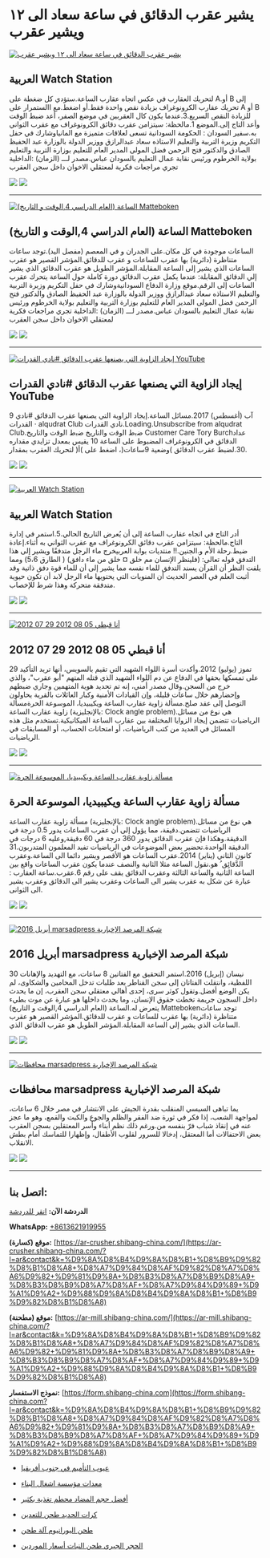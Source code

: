 # يشير عقرب الدقائق في ساعة سعاد الى ١٢ ويشير عقرب

<a href="https://swt.shibang-china.com/?l=ar&img&k=%D9%8A%D8%B4%D9%8A%D8%B1+%D8%B9%D9%82%D8%B1%D8%A8+%D8%A7%D9%84%D8%AF%D9%82%D8%A7%D8%A6%D9%82+%D9%81%D9%8A+%D8%B3%D8%A7%D8%B9%D8%A9+%D8%B3%D8%B9%D8%A7%D8%AF+%D8%A7%D9%84%D9%89+%D9%A1%D9%A2+%D9%88%D9%8A%D8%B4%D9%8A%D8%B1+%D8%B9%D9%82%D8%B1%D8%A8" target="_blank">![يشير عقرب الدقائق في ساعة سعاد الى ١٢ ويشير عقرب](http://static.shibang-china.com/all-800x300/488.jpg)</a>

## العربية Watch Station
لتحريك العقارب في عكس اتجاه عقارب الساعة.ستؤدي كل ضغطة على A.أو B إلى تحريك عقارب الكرونوغراف بزيادة نقص واحدة فقط.أو اضغط.مع االستمرار على A أو B للزيادة النقص السريع.3.عندما يكون كال العقربين في موضع الصفر، أعد ضبط الوقت وأعد التاج إلى.الموضع 1.مالحظة: سيتزامن عقرب دقائق الكرونوغراف مع عقرب الثواني به.سفير السودان : الحكومة السودانية تسعى لعلاقات متميزة مع المانياوشارك في حفل التكريم وزيرة التربية والتعليم الاستاذه سعاد عبدالرازق ووزير الدولة بالوزارة عبد الحفيظ الصادق والدكتور فتح الرحمن فضل المولى المدير العام للتعليم بوزارة التربية والتعليم بولاية الخرطوم ورئيس نقابة عمال التعليم بالسودان عباس.مصدر لـــ (الزمان) :الداخلية تجري مراجعات فكرية لمعتقلي الاخوان داخل سجن العقرب


<a href="https://whatsapp.shibangsoft.com/WhatsApp.php" target="_blank" title="WhatsApp">![](http://static.shibang-china.com/icon/whatsapp.png)</a> <a href="https://swt.shibang-china.com/?l=ar&icon&k=%D9%8A%D8%B4%D9%8A%D8%B1+%D8%B9%D9%82%D8%B1%D8%A8+%D8%A7%D9%84%D8%AF%D9%82%D8%A7%D8%A6%D9%82+%D9%81%D9%8A+%D8%B3%D8%A7%D8%B9%D8%A9+%D8%B3%D8%B9%D8%A7%D8%AF+%D8%A7%D9%84%D9%89+%D9%A1%D9%A2+%D9%88%D9%8A%D8%B4%D9%8A%D8%B1+%D8%B9%D9%82%D8%B1%D8%A8" target="_blank">![](http://static.shibang-china.com/icon/chat-ar.png)</a>

---

<a href="https://swt.shibang-china.com/?l=ar&img&k=%D9%8A%D8%B4%D9%8A%D8%B1+%D8%B9%D9%82%D8%B1%D8%A8+%D8%A7%D9%84%D8%AF%D9%82%D8%A7%D8%A6%D9%82+%D9%81%D9%8A+%D8%B3%D8%A7%D8%B9%D8%A9+%D8%B3%D8%B9%D8%A7%D8%AF+%D8%A7%D9%84%D9%89+%D9%A1%D9%A2+%D9%88%D9%8A%D8%B4%D9%8A%D8%B1+%D8%B9%D9%82%D8%B1%D8%A8" target="_blank">![الساعة (العام الدراسي 4,الوقت و التاريخ) Matteboken](http://static.shibang-china.com/all-800x300/186.jpg)</a>

## الساعة (العام الدراسي 4,الوقت و التاريخ) Matteboken
الساعات موجودة في كل مكان.على الجدران و في المعصم (مفصل اليد).توجد ساعات متناظرة (دائرية) بها عقرب للساعات و عقرب للدقائق.المؤشر القصير هو عقرب الساعات الذي يشير إلى الساعة المقابلة.المؤشر الطويل هو عقرب الدقائق الذي يشير إلي الدقائق المقابلة: عندما يكمل عقرب الدقائق دورة كاملة حول الساعة يتحرك عقرب الساعات إلى الرقم.موقع وزارة الدفاع السودانيةوشارك في حفل التكريم وزيرة التربية والتعليم الاستاذه سعاد عبدالرازق ووزير الدولة بالوزارة عبد الحفيظ الصادق والدكتور فتح الرحمن فضل المولى المدير العام للتعليم بوزارة التربية والتعليم بولاية الخرطوم ورئيس نقابة عمال التعليم بالسودان عباس.مصدر لـــ (الزمان) :الداخلية تجري مراجعات فكرية لمعتقلي الاخوان داخل سجن العقرب


<a href="https://whatsapp.shibangsoft.com/WhatsApp.php" target="_blank" title="WhatsApp">![](http://static.shibang-china.com/icon/whatsapp.png)</a> <a href="https://swt.shibang-china.com/?l=ar&icon&k=%D9%8A%D8%B4%D9%8A%D8%B1+%D8%B9%D9%82%D8%B1%D8%A8+%D8%A7%D9%84%D8%AF%D9%82%D8%A7%D8%A6%D9%82+%D9%81%D9%8A+%D8%B3%D8%A7%D8%B9%D8%A9+%D8%B3%D8%B9%D8%A7%D8%AF+%D8%A7%D9%84%D9%89+%D9%A1%D9%A2+%D9%88%D9%8A%D8%B4%D9%8A%D8%B1+%D8%B9%D9%82%D8%B1%D8%A8" target="_blank">![](http://static.shibang-china.com/icon/chat-ar.png)</a>

---

<a href="https://swt.shibang-china.com/?l=ar&img&k=%D9%8A%D8%B4%D9%8A%D8%B1+%D8%B9%D9%82%D8%B1%D8%A8+%D8%A7%D9%84%D8%AF%D9%82%D8%A7%D8%A6%D9%82+%D9%81%D9%8A+%D8%B3%D8%A7%D8%B9%D8%A9+%D8%B3%D8%B9%D8%A7%D8%AF+%D8%A7%D9%84%D9%89+%D9%A1%D9%A2+%D9%88%D9%8A%D8%B4%D9%8A%D8%B1+%D8%B9%D9%82%D8%B1%D8%A8" target="_blank">![إيجاد الزاوية التي يصنعها عقرب الدقائق #نادي القدرات YouTube](http://static.shibang-china.com/all-800x300/9.jpg)</a>

## إيجاد الزاوية التي يصنعها عقرب الدقائق #نادي القدرات YouTube
9 آب (أغسطس) 2017.مسائل الساعة.إيجاد الزاوية التي يصنعها عقرب الدقائق #نادي القدرات &middot; alqudrat Club نادي القدرات.Loading.Unsubscribe from alqudrat Club.ﺿﺑط اﻟوﻗت واﻟﺗﺎرﯾﺦ ﺿﺑط اﻟوﻗت واﻟﺗﺎرﯾﺦ Customer Care Tory Burchعداد الدقائق في الكرونوغراف المضبوط على الساعة 10 يقيس بمعدل تزايدي مقداره 30.لضبط عقرب الدقائق )وضعية 9ساعات(، اضغط على )أ( لتحريك العقرب بمقدار.


<a href="https://whatsapp.shibangsoft.com/WhatsApp.php" target="_blank" title="WhatsApp">![](http://static.shibang-china.com/icon/whatsapp.png)</a> <a href="https://swt.shibang-china.com/?l=ar&icon&k=%D9%8A%D8%B4%D9%8A%D8%B1+%D8%B9%D9%82%D8%B1%D8%A8+%D8%A7%D9%84%D8%AF%D9%82%D8%A7%D8%A6%D9%82+%D9%81%D9%8A+%D8%B3%D8%A7%D8%B9%D8%A9+%D8%B3%D8%B9%D8%A7%D8%AF+%D8%A7%D9%84%D9%89+%D9%A1%D9%A2+%D9%88%D9%8A%D8%B4%D9%8A%D8%B1+%D8%B9%D9%82%D8%B1%D8%A8" target="_blank">![](http://static.shibang-china.com/icon/chat-ar.png)</a>

---

<a href="https://swt.shibang-china.com/?l=ar&img&k=%D9%8A%D8%B4%D9%8A%D8%B1+%D8%B9%D9%82%D8%B1%D8%A8+%D8%A7%D9%84%D8%AF%D9%82%D8%A7%D8%A6%D9%82+%D9%81%D9%8A+%D8%B3%D8%A7%D8%B9%D8%A9+%D8%B3%D8%B9%D8%A7%D8%AF+%D8%A7%D9%84%D9%89+%D9%A1%D9%A2+%D9%88%D9%8A%D8%B4%D9%8A%D8%B1+%D8%B9%D9%82%D8%B1%D8%A8" target="_blank">![العربية Watch Station](http://static.shibang-china.com/all-800x300/842.jpg)</a>

## العربية Watch Station
أدر التاج في اتجاه عقارب الساعة إلى أن يُعرض التاريخ الحالي.5.استمر في إدارة التاج.مالحظة: سيتزامن عقرب دقائق الكرونوغراف مع عقرب الثواني به أثناء.إعادة ضبط.رحلة الأم و.الجنين.!! منتديات بوابة العربيخرج ماء الرجل متدفقًا ويشير إلى هذا التدفق قوله تعالى: (فلينظر الإنسان مم خلق ¤ خلق من ماء دافق) ( الطارق 5،6) ومما يلفت النظر أن القرآن يسند التدفق للماء نفسه مما يشير إلى أن للماء قوة دفق ذاتية وقد أثبت العلم في العصر الحديث أن المنويات التي يحتويها ماء الرجل لابد أن تكون حيوية متدفقة متحركة وهذا شرط للإخصاب.


<a href="https://whatsapp.shibangsoft.com/WhatsApp.php" target="_blank" title="WhatsApp">![](http://static.shibang-china.com/icon/whatsapp.png)</a> <a href="https://swt.shibang-china.com/?l=ar&icon&k=%D9%8A%D8%B4%D9%8A%D8%B1+%D8%B9%D9%82%D8%B1%D8%A8+%D8%A7%D9%84%D8%AF%D9%82%D8%A7%D8%A6%D9%82+%D9%81%D9%8A+%D8%B3%D8%A7%D8%B9%D8%A9+%D8%B3%D8%B9%D8%A7%D8%AF+%D8%A7%D9%84%D9%89+%D9%A1%D9%A2+%D9%88%D9%8A%D8%B4%D9%8A%D8%B1+%D8%B9%D9%82%D8%B1%D8%A8" target="_blank">![](http://static.shibang-china.com/icon/chat-ar.png)</a>

---

<a href="https://swt.shibang-china.com/?l=ar&img&k=%D9%8A%D8%B4%D9%8A%D8%B1+%D8%B9%D9%82%D8%B1%D8%A8+%D8%A7%D9%84%D8%AF%D9%82%D8%A7%D8%A6%D9%82+%D9%81%D9%8A+%D8%B3%D8%A7%D8%B9%D8%A9+%D8%B3%D8%B9%D8%A7%D8%AF+%D8%A7%D9%84%D9%89+%D9%A1%D9%A2+%D9%88%D9%8A%D8%B4%D9%8A%D8%B1+%D8%B9%D9%82%D8%B1%D8%A8" target="_blank">![2012 07 29 2012 08 05 أنا قبطي](http://static.shibang-china.com/all-800x300/1506.jpg)</a>

## 2012 07 29 2012 08 05 أنا قبطي
29 تموز (يوليو) 2012.وأكدت أسرة اللواء الشهيد التي تقيم بالسويس، أنها تريد التأكيد على تمسكها بحقها في الدفاع عن دم اللواء الشهيد الذي قتله المتهم &quot;أبو عقرب&quot;، والذي خرج من السجن.وقال مصدر أمني، إنه تم تحديد هوية المتهمين وجاري ضبطهم وإحضارهم خلال ساعات قليلة، وإن القيادات الأمنية وكبار العائلات بالقرية يحاولون التوصل إلى عقد صلح.مسألة زاوية عقارب الساعة ويكيبيديا، الموسوعة الحرةمسألة زاوية عقارب الساعة (بالإنجليزية: Clock angle problem).هي نوع من مسائل الرياضيات تتضمن إيجاد الزوايا المختلفة بين عقارب الساعة الميكانيكية.تستخدم مثل هذه المسائل في العديد من كتب الرياضيات، أو امتحانات الحساب، أو المسابقات في الرياضيات.


<a href="https://whatsapp.shibangsoft.com/WhatsApp.php" target="_blank" title="WhatsApp">![](http://static.shibang-china.com/icon/whatsapp.png)</a> <a href="https://swt.shibang-china.com/?l=ar&icon&k=%D9%8A%D8%B4%D9%8A%D8%B1+%D8%B9%D9%82%D8%B1%D8%A8+%D8%A7%D9%84%D8%AF%D9%82%D8%A7%D8%A6%D9%82+%D9%81%D9%8A+%D8%B3%D8%A7%D8%B9%D8%A9+%D8%B3%D8%B9%D8%A7%D8%AF+%D8%A7%D9%84%D9%89+%D9%A1%D9%A2+%D9%88%D9%8A%D8%B4%D9%8A%D8%B1+%D8%B9%D9%82%D8%B1%D8%A8" target="_blank">![](http://static.shibang-china.com/icon/chat-ar.png)</a>

---

<a href="https://swt.shibang-china.com/?l=ar&img&k=%D9%8A%D8%B4%D9%8A%D8%B1+%D8%B9%D9%82%D8%B1%D8%A8+%D8%A7%D9%84%D8%AF%D9%82%D8%A7%D8%A6%D9%82+%D9%81%D9%8A+%D8%B3%D8%A7%D8%B9%D8%A9+%D8%B3%D8%B9%D8%A7%D8%AF+%D8%A7%D9%84%D9%89+%D9%A1%D9%A2+%D9%88%D9%8A%D8%B4%D9%8A%D8%B1+%D8%B9%D9%82%D8%B1%D8%A8" target="_blank">![مسألة زاوية عقارب الساعة ويكيبيديا، الموسوعة الحرة](http://static.shibang-china.com/all-800x300/545.jpg)</a>

## مسألة زاوية عقارب الساعة ويكيبيديا، الموسوعة الحرة
مسألة زاوية عقارب الساعة (بالإنجليزية: Clock angle problem).هي نوع من مسائل الرياضيات تتضمن.دقيقة، مما يؤول إلى أن عقرب الساعات يدور 0.5 درجة في الدقيقة.وهكذا فإن عقرب الدقائق يدور 360 درجة في 60 دقيقة,وعليه 6 درجات في الدقيقة الواحدة.تحضير بعض الموضوعات في الرياضيات تفيد المعلمون المتدربون.31 كانون الثاني (يناير) 2014.عقرب الساعات هو الأقصر ويشير دائما الى الساعة.وعقرب الدَّقائِِق ُ هو.نقول الساعة مثلا الثانية والنصف عندما يكون عقرب الساعات واقع بين الساعة الثانية والساعة الثالثة وعقرب الدقائق يقف على رقم 6.عقرب.ساعة العقارب : عبارة عن شكل به عقرب يشير الى الساعات وعقرب يشير الى الدقائق وعقرب يشير الى الثوانى.


<a href="https://whatsapp.shibangsoft.com/WhatsApp.php" target="_blank" title="WhatsApp">![](http://static.shibang-china.com/icon/whatsapp.png)</a> <a href="https://swt.shibang-china.com/?l=ar&icon&k=%D9%8A%D8%B4%D9%8A%D8%B1+%D8%B9%D9%82%D8%B1%D8%A8+%D8%A7%D9%84%D8%AF%D9%82%D8%A7%D8%A6%D9%82+%D9%81%D9%8A+%D8%B3%D8%A7%D8%B9%D8%A9+%D8%B3%D8%B9%D8%A7%D8%AF+%D8%A7%D9%84%D9%89+%D9%A1%D9%A2+%D9%88%D9%8A%D8%B4%D9%8A%D8%B1+%D8%B9%D9%82%D8%B1%D8%A8" target="_blank">![](http://static.shibang-china.com/icon/chat-ar.png)</a>

---

<a href="https://swt.shibang-china.com/?l=ar&img&k=%D9%8A%D8%B4%D9%8A%D8%B1+%D8%B9%D9%82%D8%B1%D8%A8+%D8%A7%D9%84%D8%AF%D9%82%D8%A7%D8%A6%D9%82+%D9%81%D9%8A+%D8%B3%D8%A7%D8%B9%D8%A9+%D8%B3%D8%B9%D8%A7%D8%AF+%D8%A7%D9%84%D9%89+%D9%A1%D9%A2+%D9%88%D9%8A%D8%B4%D9%8A%D8%B1+%D8%B9%D9%82%D8%B1%D8%A8" target="_blank">![أبريل 2016 marsadpress شبكة المرصد الإخبارية](http://static.shibang-china.com/all-800x300/1316.jpg)</a>

## أبريل 2016 marsadpress شبكة المرصد الإخبارية
30 نيسان (إبريل) 2016.استمر التحقيق مع الفتاتين 8 ساعات، مع التهديد والإهانات اللفظية، وانتقلت الفتاتان إلى سجن القناطر بعد طلبات تدخل المحامين والشكاوى، لم يكن الوضع أفضل.وتقول كوثر سرى، إحدى أهالي معتقلي سجن العقرب، إن ما يحدث داخل السجون جريمة تخطت حقوق الإنسان، وما يحدث داخلها هو عبارة عن موت بطيء يتعرض له.الساعة (العام الدراسي 4,الوقت و التاريخ) Mattebokenتوجد ساعات متناظرة (دائرية) بها عقرب للساعات و عقرب للدقائق.المؤشر القصير هو عقرب الساعات الذي يشير إلى الساعة المقابلة.المؤشر الطويل هو عقرب الدقائق الذي.


<a href="https://whatsapp.shibangsoft.com/WhatsApp.php" target="_blank" title="WhatsApp">![](http://static.shibang-china.com/icon/whatsapp.png)</a> <a href="https://swt.shibang-china.com/?l=ar&icon&k=%D9%8A%D8%B4%D9%8A%D8%B1+%D8%B9%D9%82%D8%B1%D8%A8+%D8%A7%D9%84%D8%AF%D9%82%D8%A7%D8%A6%D9%82+%D9%81%D9%8A+%D8%B3%D8%A7%D8%B9%D8%A9+%D8%B3%D8%B9%D8%A7%D8%AF+%D8%A7%D9%84%D9%89+%D9%A1%D9%A2+%D9%88%D9%8A%D8%B4%D9%8A%D8%B1+%D8%B9%D9%82%D8%B1%D8%A8" target="_blank">![](http://static.shibang-china.com/icon/chat-ar.png)</a>

---

<a href="https://swt.shibang-china.com/?l=ar&img&k=%D9%8A%D8%B4%D9%8A%D8%B1+%D8%B9%D9%82%D8%B1%D8%A8+%D8%A7%D9%84%D8%AF%D9%82%D8%A7%D8%A6%D9%82+%D9%81%D9%8A+%D8%B3%D8%A7%D8%B9%D8%A9+%D8%B3%D8%B9%D8%A7%D8%AF+%D8%A7%D9%84%D9%89+%D9%A1%D9%A2+%D9%88%D9%8A%D8%B4%D9%8A%D8%B1+%D8%B9%D9%82%D8%B1%D8%A8" target="_blank">![محافظات marsadpress شبكة المرصد الإخبارية](http://static.shibang-china.com/all-800x300/117.jpg)</a>

## محافظات marsadpress شبكة المرصد الإخبارية
يما تباهى السيسي المنقلب بقدرة الجيش على الانتشار في مصر خلال 6 ساعات، لمواجهة الشعب، إذا فكر في ثورة ضد الفقر والظلم والجوع والكبت والقمع، وهو ما عجز عنه في إنقاذ شباب فرّ بنفسه من.ورغم ذلك نظم أبناء وأسر المعتقلين بسجن العقرب بعض الاحتفالات أما المعتقل، إدخالا للسرور لقلوب الأطفال، وإظهارا للتماسك أمام بطش الانقلاب.

<a href="https://whatsapp.shibangsoft.com/WhatsApp.php" target="_blank" title="WhatsApp">![](http://static.shibang-china.com/icon/whatsapp.png)</a> <a href="https://swt.shibang-china.com/?l=ar&icon&k=%D9%8A%D8%B4%D9%8A%D8%B1+%D8%B9%D9%82%D8%B1%D8%A8+%D8%A7%D9%84%D8%AF%D9%82%D8%A7%D8%A6%D9%82+%D9%81%D9%8A+%D8%B3%D8%A7%D8%B9%D8%A9+%D8%B3%D8%B9%D8%A7%D8%AF+%D8%A7%D9%84%D9%89+%D9%A1%D9%A2+%D9%88%D9%8A%D8%B4%D9%8A%D8%B1+%D8%B9%D9%82%D8%B1%D8%A8" target="_blank">![](http://static.shibang-china.com/icon/chat-ar.png)</a>

---
## اتصل بنا:

**الدردشة الآن:** [انقر للدردشة](https://swt.shibang-china.com?l=ar&contact&k=%D9%8A%D8%B4%D9%8A%D8%B1+%D8%B9%D9%82%D8%B1%D8%A8+%D8%A7%D9%84%D8%AF%D9%82%D8%A7%D8%A6%D9%82+%D9%81%D9%8A+%D8%B3%D8%A7%D8%B9%D8%A9+%D8%B3%D8%B9%D8%A7%D8%AF+%D8%A7%D9%84%D9%89+%D9%A1%D9%A2+%D9%88%D9%8A%D8%B4%D9%8A%D8%B1+%D8%B9%D9%82%D8%B1%D8%A8)

**WhatsApp:**  [+8613621919955](https://whatsapp.shibangsoft.com/WhatsApp.php)

**موقع (كسارة):** [https://ar-crusher.shibang-china.com/](https://ar-crusher.shibang-china.com/?l=ar&contact&k=%D9%8A%D8%B4%D9%8A%D8%B1+%D8%B9%D9%82%D8%B1%D8%A8+%D8%A7%D9%84%D8%AF%D9%82%D8%A7%D8%A6%D9%82+%D9%81%D9%8A+%D8%B3%D8%A7%D8%B9%D8%A9+%D8%B3%D8%B9%D8%A7%D8%AF+%D8%A7%D9%84%D9%89+%D9%A1%D9%A2+%D9%88%D9%8A%D8%B4%D9%8A%D8%B1+%D8%B9%D9%82%D8%B1%D8%A8)

**موقع (مطحنة):** [https://ar-mill.shibang-china.com/](https://ar-mill.shibang-china.com/?l=ar&contact&k=%D9%8A%D8%B4%D9%8A%D8%B1+%D8%B9%D9%82%D8%B1%D8%A8+%D8%A7%D9%84%D8%AF%D9%82%D8%A7%D8%A6%D9%82+%D9%81%D9%8A+%D8%B3%D8%A7%D8%B9%D8%A9+%D8%B3%D8%B9%D8%A7%D8%AF+%D8%A7%D9%84%D9%89+%D9%A1%D9%A2+%D9%88%D9%8A%D8%B4%D9%8A%D8%B1+%D8%B9%D9%82%D8%B1%D8%A8)

**نموذج الاستفسار:** [https://form.shibang-china.com](https://form.shibang-china.com?l=ar&contact&k=%D9%8A%D8%B4%D9%8A%D8%B1+%D8%B9%D9%82%D8%B1%D8%A8+%D8%A7%D9%84%D8%AF%D9%82%D8%A7%D8%A6%D9%82+%D9%81%D9%8A+%D8%B3%D8%A7%D8%B9%D8%A9+%D8%B3%D8%B9%D8%A7%D8%AF+%D8%A7%D9%84%D9%89+%D9%A1%D9%A2+%D9%88%D9%8A%D8%B4%D9%8A%D8%B1+%D8%B9%D9%82%D8%B1%D8%A8)

* [عيوب التأميم في جنوب أفريقيا](../25/%D8%B9%D9%8A%D9%88%D8%A8%20%D8%A7%D9%84%D8%AA%D8%A3%D9%85%D9%8A%D9%85%20%D9%81%D9%8A%20%D8%AC%D9%86%D9%88%D8%A8%20%D8%A3%D9%81%D8%B1%D9%8A%D9%82%D9%8A%D8%A7.md)

* [معدات مؤسسة اشغال البناء](../21/%D9%85%D8%B9%D8%AF%D8%A7%D8%AA%20%D9%85%D8%A4%D8%B3%D8%B3%D8%A9%20%D8%A7%D8%B4%D8%BA%D8%A7%D9%84%20%D8%A7%D9%84%D8%A8%D9%86%D8%A7%D8%A1.md)

* [أفضل حجم المضاد محطم تغذية بكثير](../22/%D8%A3%D9%81%D8%B6%D9%84%20%D8%AD%D8%AC%D9%85%20%D8%A7%D9%84%D9%85%D8%B6%D8%A7%D8%AF%20%D9%85%D8%AD%D8%B7%D9%85%20%D8%AA%D8%BA%D8%B0%D9%8A%D8%A9%20%D8%A8%D9%83%D8%AB%D9%8A%D8%B1.md)

* [كرات الحديد طحن للتعدين](../23/%D9%83%D8%B1%D8%A7%D8%AA%20%D8%A7%D9%84%D8%AD%D8%AF%D9%8A%D8%AF%20%D8%B7%D8%AD%D9%86%20%D9%84%D9%84%D8%AA%D8%B9%D8%AF%D9%8A%D9%86.md)

* [طحن اليورانيوم آلة طحن](../24/%D8%B7%D8%AD%D9%86%20%D8%A7%D9%84%D9%8A%D9%88%D8%B1%D8%A7%D9%86%D9%8A%D9%88%D9%85%20%D8%A2%D9%84%D8%A9%20%D8%B7%D8%AD%D9%86.md)

* [الحجر الجيري طحن النبات أسعار الموردين](../22/%D8%A7%D9%84%D8%AD%D8%AC%D8%B1%20%D8%A7%D9%84%D8%AC%D9%8A%D8%B1%D9%8A%20%D8%B7%D8%AD%D9%86%20%D8%A7%D9%84%D9%86%D8%A8%D8%A7%D8%AA%20%D8%A3%D8%B3%D8%B9%D8%A7%D8%B1%20%D8%A7%D9%84%D9%85%D9%88%D8%B1%D8%AF%D9%8A%D9%86.md)